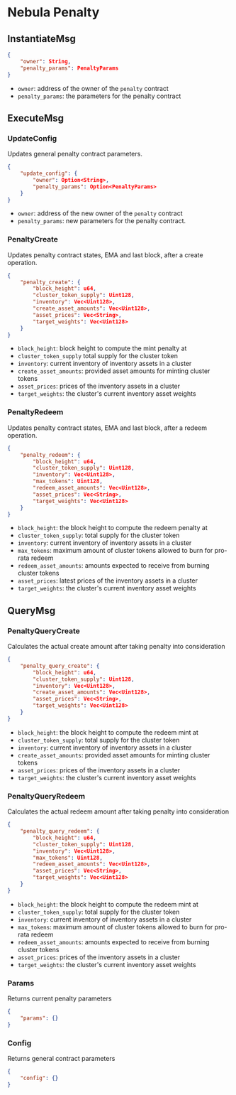 # Nebula Penalty

## InstantiateMsg

```json
{
    "owner": String,
    "penalty_params": PenaltyParams
}
```

- `owner`: address of the owner of the `penalty` contract
- `penalty_params`: the parameters for the penalty contract

## ExecuteMsg

### UpdateConfig

Updates general penalty contract parameters.

```json
{
    "update_config": {
        "owner": Option<String>,
        "penalty_params": Option<PenaltyParams>
    }
}
```

- `owner`: address of the new owner of the `penalty` contract
- `penalty_params`: new parameters for the penalty contract.

### PenaltyCreate

Updates penalty contract states, EMA and last block, after a create operation.

```json
{
    "penalty_create": {
        "block_height": u64,
        "cluster_token_supply": Uint128,
        "inventory": Vec<Uint128>,
        "create_asset_amounts": Vec<Uint128>,
        "asset_prices": Vec<String>,
        "target_weights": Vec<Uint128>
    }
}
```

- `block_height`: block height to compute the mint penalty at
- `cluster_token_supply` total supply for the cluster token
- `inventory`: current inventory of inventory assets in a cluster
- `create_asset_amounts`: provided asset amounts for minting cluster tokens
- `asset_prices`: prices of the inventory assets in a cluster
- `target_weights`: the cluster's current inventory asset weights

### PenaltyRedeem

Updates penalty contract states, EMA and last block, after a redeem operation.

```json
{
    "penalty_redeem": {
        "block_height": u64,
        "cluster_token_supply": Uint128,
        "inventory": Vec<Uint128>,
        "max_tokens": Uint128,
        "redeem_asset_amounts": Vec<Uint128>,
        "asset_prices": Vec<String>,
        "target_weights": Vec<Uint128>
    }
}
```

- `block_height`: the block height to compute the redeem penalty at
- `cluster_token_supply`: total supply for the cluster token
- `inventory`: current inventory of inventory assets in a cluster
- `max_tokens`: maximum amount of cluster tokens allowed to burn for pro-rata redeem
- `redeem_asset_amounts`: amounts expected to receive from burning cluster tokens
- `asset_prices`: latest prices of the inventory assets in a cluster
- `target_weights`: the cluster's current inventory asset weights

## QueryMsg

### PenaltyQueryCreate

Calculates the actual create amount after taking penalty into consideration

```json
{
    "penalty_query_create": {
        "block_height": u64,
        "cluster_token_supply": Uint128,
        "inventory": Vec<Uint128>,
        "create_asset_amounts": Vec<Uint128>,
        "asset_prices": Vec<String>,
        "target_weights": Vec<Uint128>
    }
}
```

- `block_height`: the block height to compute the redeem mint at
- `cluster_token_supply`: total supply for the cluster token
- `inventory`: current inventory of inventory assets in a cluster
- `create_asset_amounts`: provided asset amounts for minting cluster tokens
- `asset_prices`: prices of the inventory assets in a cluster
- `target_weights`: the cluster's current inventory asset weights

### PenaltyQueryRedeem

Calculates the actual redeem amount after taking penalty into consideration

```json
{
    "penalty_query_redeem": {
        "block_height": u64,
        "cluster_token_supply": Uint128,
        "inventory": Vec<Uint128>,
        "max_tokens": Uint128,
        "redeem_asset_amounts": Vec<Uint128>,
        "asset_prices": Vec<String>,
        "target_weights": Vec<Uint128>
    }
}
```

- `block_height`: the block height to compute the redeem mint at
- `cluster_token_supply`: total supply for the cluster token
- `inventory`: current inventory of inventory assets in a cluster
- `max_tokens`: maximum amount of cluster tokens allowed to burn for pro-rata redeem
- `redeem_asset_amounts`: amounts expected to receive from burning cluster tokens
- `asset_prices`: prices of the inventory assets in a cluster
- `target_weights`: the cluster's current inventory asset weights

### Params

Returns current penalty parameters

```json
{
    "params": {}
}
```

### Config

Returns general contract parameters

```json
{
    "config": {}
}
```